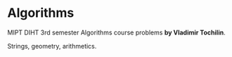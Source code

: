 # Algorithms
MIPT DIHT 3rd semester Algorithms course problems **by Vladimir Tochilin**.

Strings, geometry, arithmetics.
